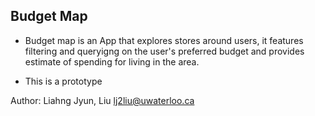 ## Budget Map 

- Budget map is an App that explores stores around users, it features filtering and queryigng on the user's preferred budget and provides estimate of spending for living in the area.

- This is a prototype 


Author: Liahng Jyun, Liu
lj2liu@uwaterloo.ca